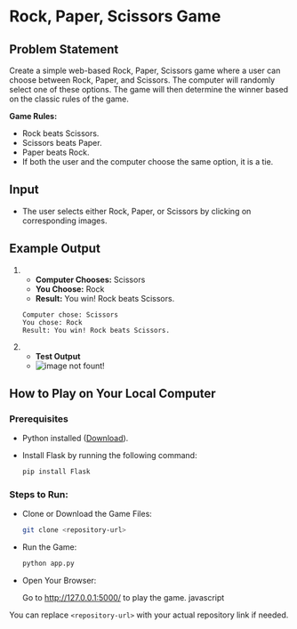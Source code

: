# Rock, Paper, Scissors Game

## Problem Statement

Create a simple web-based Rock, Paper, Scissors game where a user can choose between Rock, Paper, and Scissors. The computer will randomly select one of these options. The game will then determine the winner based on the classic rules of the game.

**Game Rules:**
- Rock beats Scissors.
- Scissors beats Paper.
- Paper beats Rock.
- If both the user and the computer choose the same option, it is a tie.

## Input

- The user selects either Rock, Paper, or Scissors by clicking on corresponding images.
  
## Example Output

1.   
   - **Computer Chooses:** Scissors 
   - **You Choose:** Rock
   - **Result:** You win! Rock beats Scissors.

   ```plaintext
   Computer chose: Scissors
   You chose: Rock
   Result: You win! Rock beats Scissors.

2. - **Test Output**
   - ![image not fount!](test_example.png)

## How to Play on Your Local Computer

### Prerequisites
- Python installed ([Download](https://www.python.org/downloads/)).
- Install Flask by running the following command:

  ```bash
  pip install Flask
### Steps to Run:
- Clone or Download the Game Files:
  ```bash
  git clone <repository-url>
- Run the Game:

  ```bash
  python app.py
- Open Your Browser:

   Go to http://127.0.0.1:5000/ to play the game.
   javascript
   
You can replace `<repository-url>` with your actual repository link if needed.